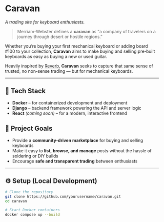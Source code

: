 # Caravan  
*A trading site for keyboard enthusiasts.*

> Merriam-Webster defines a **caravan** as “a company of travelers on a journey through desert or hostile regions.”  

Whether you’re buying your first mechanical keyboard or adding board #100 to your collection, **Caravan** aims to make buying and selling pre-built keyboards as easy as buying a new or used guitar.  

Heavily inspired by [Reverb](https://reverb.com/), **Caravan** seeks to capture that same
sense of trusted, no non-sense trading — but for mechanical keyboards.

---

## 🚀 Tech Stack

- **Docker** – for containerized development and deployment  
- **Django** – backend framework powering the API and server logic  
- **React** *(coming soon)* – for a modern, interactive frontend  


## 🧭 Project Goals

- Provide a **community-driven marketplace** for buying and selling keyboards  
- Make it easy to **list, browse, and manage** posts without the hassle of soldering or DIY builds  
- Encourage **safe and transparent trading** between enthusiasts  

---

## ⚙️ Setup (Local Development)

```bash
# Clone the repository
git clone https://github.com/yourusername/caravan.git
cd caravan

# Start Docker containers
docker compose up --build
